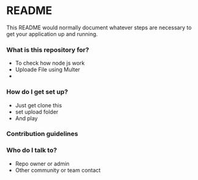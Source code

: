 # README #

This README would normally document whatever steps are necessary to get your application up and running.

### What is this repository for? ###

* To check how node js work
* Uploade File using Multer
* 

### How do I get set up? ###

* Just get clone this 
* set upload folder
* And play


### Contribution guidelines ###



### Who do I talk to? ###

* Repo owner or admin
* Other community or team contact